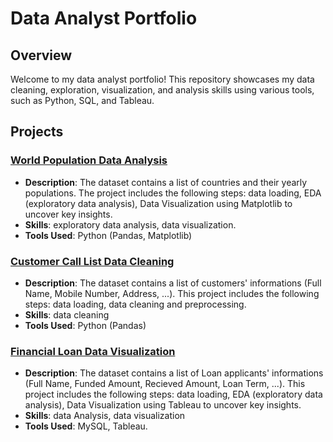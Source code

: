 # Data Analyst Portfolio

## Overview
Welcome to my data analyst portfolio! This repository showcases my data cleaning, exploration, visualization, and analysis skills using various tools, such as Python, SQL, and Tableau.

## Projects

### [World Population Data Analysis](https://github.com/ReemSaeedMetwally/Data_Analysis_Portfolio/tree/main/World%20Population%20Exploratory%20Data%20Analysis)
- **Description**: The dataset contains a list of countries and their yearly populations. The project includes the following steps: data loading, EDA (exploratory data analysis), Data Visualization using Matplotlib to uncover key insights.
- **Skills**: exploratory data analysis, data visualization.
- **Tools Used**: Python (Pandas, Matplotlib)

### [Customer Call List Data Cleaning](https://github.com/ReemSaeedMetwally/Data_Analysis_Portfolio/tree/main/Customer%20Call%20List%20Data%20Cleaning)
- **Description**: The dataset contains a list of customers' informations (Full Name, Mobile Number, Address, ...). This project includes the following steps: data loading, data cleaning and preprocessing.
- **Skills**: data cleaning
- **Tools Used**: Python (Pandas)

### [Financial Loan Data Visualization](https://public.tableau.com/app/profile/reem.saeed7356/viz/BankLoans2021/Overview)
- **Description**: The dataset contains a list of Loan applicants' informations (Full Name, Funded Amount, Recieved Amount, Loan Term, ...). This project includes the following steps: data loading, EDA (exploratory data analysis), Data Visualization using Tableau to uncover key insights.
- **Skills**: data Analysis, data visualization
- **Tools Used**: MySQL, Tableau.
